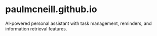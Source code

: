 # paulmcneill.github.io
AI-powered personal assistant with task management, reminders, and information retrieval features.

